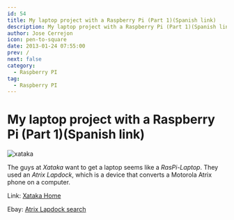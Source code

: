 ```yaml
---
id: 54
title: My laptop project with a Raspberry Pi (Part 1)(Spanish link)
description: My laptop project with a Raspberry Pi (Part 1)(Spanish link)
author: Jose Cerrejon
icon: pen-to-square
date: 2013-01-24 07:55:00
prev: /
next: false
category:
  - Raspberry PI
tag:
  - Raspberry PI
---
```


# My laptop project with a Raspberry Pi (Part 1)(Spanish link)

![xataka](/images/xakatahome.jpg)

The guys at *Xataka* want to get a laptop seems like a *RasPi-Laptop*. They used an *Atrix Lapdock*, which is a device that converts a Motorola Atrix phone on a computer.

Link: [Xataka Home](http://www.xatakahome.com/trucos-y-bricolaje-smart/mi-proyecto-de-portatil-con-una-raspberry-pi-parte-1)

Ebay: [Atrix Lapdock search](http://www.ebay.com/sch/i.html?rt=nc&_nkw=atrix%20laptop&_fln=1&_sc=1&_sop=15&_trksid=p3286.c0.m283)